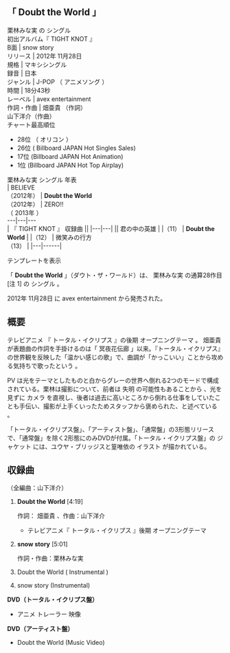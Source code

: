 「  Doubt the World  」  
---  
栗林みな実  の  シングル  
初出アルバム『  TIGHT KNOT  』  
B面  |  snow story   
リリース  |  2012年  11月28日   
規格  |  マキシシングル   
録音  |  日本   
ジャンル  |  J-POP  （  アニメソング  ）   
時間  |  18分43秒   
レーベル  |  avex entertainment   
作詞・作曲  |  畑亜貴  （作詞）   
山下洋介（作曲）  
チャート最高順位  
  
  * 28位  （  オリコン  ） 
  * 26位  (  Billboard JAPAN  Hot Singles Sales) 
  * 17位  (Billboard JAPAN Hot Animation) 
  * 1位  (Billboard JAPAN Hot Top Airplay) 

  
栗林みな実  シングル 年表  
|  BELIEVE  
（2012年）  |  **Doubt the World**   
（2012年）  |  ZERO!!    
（  2013年  ）  
---|---|---  
|  『  TIGHT KNOT  』  収録曲  ||
|---|---|
||  君の中の英雄  |
|（11）  |  **Doubt the World**   |
|（12）  |  微笑みの行方    <br>（13）  |
|---|------|
  
テンプレートを表示  
  
「 **Doubt the World** 」（ダウト・ザ・ワールド）は、  栗林みな実  の通算28作目  [注 1]  の  シングル  。

2012年  11月28日  に  avex entertainment  から発売された。

##  概要  

テレビアニメ  『  トータル・イクリプス  』の後期  オープニングテーマ  。  畑亜貴  が表題曲の作詞を手掛けるのは「  冥夜花伝廊
」以来。『トータル・イクリプス』の世界観を反映した「温かい感じの歌」で、曲調が「かっこいい」ことから攻める気持ちで歌ったという    。

PV  は光をテーマとしたものと白からグレーの世界へ倒れる2つのモードで構成されている。栗林は撮影について、前者は  失明  の可能性もあることから
  、光を見ずに  カメラ
を直視し、後者は過去に高いところから倒れる仕事をしていたことも手伝い、撮影が上手くいったためスタッフから褒められた、と述べている    。

「トータル・イクリプス盤」、「アーティスト盤」、「通常盤」の3形態リリースで、「通常盤」を除く2形態にのみDVDが付属。「トータル・イクリプス盤」の
ジャケット  には、ユウヤ・ブリッジスと篁唯依の  イラスト  が描かれている。

##  収録曲  

（全編曲：山下洋介）

  1. **Doubt the World** [4:19] 

     作詞：  畑亜貴  、作曲：山下洋介 
     * テレビアニメ『  トータル・イクリプス  』後期  オープニングテーマ 
  2. **snow story** [5:01] 

     作詞・作曲：栗林みな実 
  3. Doubt the World (  Instrumental  ) 
  4. snow story (Instrumental) 

**DVD（トータル・イクリプス盤）**

  * アニメ  トレーラー  映像 

**DVD（アーティスト盤）**

  * Doubt the World (Music Video) 


